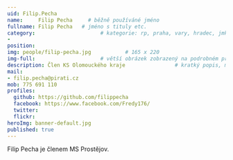```yaml
---
uid: Filip.Pecha
name:     Filip Pecha     # běžně používáné jméno
fullname: Filip Pecha   # jméno s tituly etc.
category:                     # kategorie: rp, praha, vary, hradec, jmk, senat
- 
position:
img: people/filip-pecha.jpg           # 165 x 220
img-full:                     # větší obrázek zobrazený na podrobném profilu
description: Člen KS Olomouckého kraje                # kratký popis, max 160 znaků
mail:
- filip.pecha@pirati.cz
mob: 775 691 110  
profiles:
  github: https://github.com/filippecha
  facebook: https://www.facebook.com/Fredy176/       
  twitter:        
  flickr:       
heroImg: banner-default.jpg
published: true
---
```

Filip Pecha je členem MS Prostějov.
